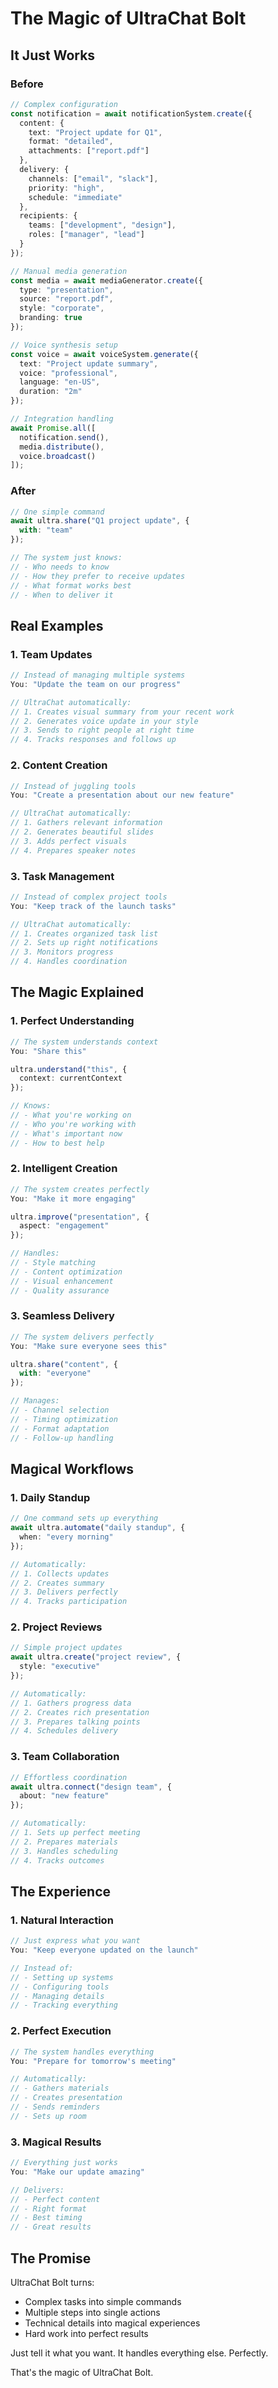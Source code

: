 # The Magic of UltraChat Bolt

## It Just Works

### Before
```typescript
// Complex configuration
const notification = await notificationSystem.create({
  content: {
    text: "Project update for Q1",
    format: "detailed",
    attachments: ["report.pdf"]
  },
  delivery: {
    channels: ["email", "slack"],
    priority: "high",
    schedule: "immediate"
  },
  recipients: {
    teams: ["development", "design"],
    roles: ["manager", "lead"]
  }
});

// Manual media generation
const media = await mediaGenerator.create({
  type: "presentation",
  source: "report.pdf",
  style: "corporate",
  branding: true
});

// Voice synthesis setup
const voice = await voiceSystem.generate({
  text: "Project update summary",
  voice: "professional",
  language: "en-US",
  duration: "2m"
});

// Integration handling
await Promise.all([
  notification.send(),
  media.distribute(),
  voice.broadcast()
]);
```

### After
```typescript
// One simple command
await ultra.share("Q1 project update", {
  with: "team"
});

// The system just knows:
// - Who needs to know
// - How they prefer to receive updates
// - What format works best
// - When to deliver it
```

## Real Examples

### 1. Team Updates
```typescript
// Instead of managing multiple systems
You: "Update the team on our progress"

// UltraChat automatically:
// 1. Creates visual summary from your recent work
// 2. Generates voice update in your style
// 3. Sends to right people at right time
// 4. Tracks responses and follows up
```

### 2. Content Creation
```typescript
// Instead of juggling tools
You: "Create a presentation about our new feature"

// UltraChat automatically:
// 1. Gathers relevant information
// 2. Generates beautiful slides
// 3. Adds perfect visuals
// 4. Prepares speaker notes
```

### 3. Task Management
```typescript
// Instead of complex project tools
You: "Keep track of the launch tasks"

// UltraChat automatically:
// 1. Creates organized task list
// 2. Sets up right notifications
// 3. Monitors progress
// 4. Handles coordination
```

## The Magic Explained

### 1. Perfect Understanding
```typescript
// The system understands context
You: "Share this"

ultra.understand("this", {
  context: currentContext
});

// Knows:
// - What you're working on
// - Who you're working with
// - What's important now
// - How to best help
```

### 2. Intelligent Creation
```typescript
// The system creates perfectly
You: "Make it more engaging"

ultra.improve("presentation", {
  aspect: "engagement"
});

// Handles:
// - Style matching
// - Content optimization
// - Visual enhancement
// - Quality assurance
```

### 3. Seamless Delivery
```typescript
// The system delivers perfectly
You: "Make sure everyone sees this"

ultra.share("content", {
  with: "everyone"
});

// Manages:
// - Channel selection
// - Timing optimization
// - Format adaptation
// - Follow-up handling
```

## Magical Workflows

### 1. Daily Standup
```typescript
// One command sets up everything
await ultra.automate("daily standup", {
  when: "every morning"
});

// Automatically:
// 1. Collects updates
// 2. Creates summary
// 3. Delivers perfectly
// 4. Tracks participation
```

### 2. Project Reviews
```typescript
// Simple project updates
await ultra.create("project review", {
  style: "executive"
});

// Automatically:
// 1. Gathers progress data
// 2. Creates rich presentation
// 3. Prepares talking points
// 4. Schedules delivery
```

### 3. Team Collaboration
```typescript
// Effortless coordination
await ultra.connect("design team", {
  about: "new feature"
});

// Automatically:
// 1. Sets up perfect meeting
// 2. Prepares materials
// 3. Handles scheduling
// 4. Tracks outcomes
```

## The Experience

### 1. Natural Interaction
```typescript
// Just express what you want
You: "Keep everyone updated on the launch"

// Instead of:
// - Setting up systems
// - Configuring tools
// - Managing details
// - Tracking everything
```

### 2. Perfect Execution
```typescript
// The system handles everything
You: "Prepare for tomorrow's meeting"

// Automatically:
// - Gathers materials
// - Creates presentation
// - Sends reminders
// - Sets up room
```

### 3. Magical Results
```typescript
// Everything just works
You: "Make our update amazing"

// Delivers:
// - Perfect content
// - Right format
// - Best timing
// - Great results
```

## The Promise

UltraChat Bolt turns:
- Complex tasks into simple commands
- Multiple steps into single actions
- Technical details into magical experiences
- Hard work into perfect results

Just tell it what you want.
It handles everything else.
Perfectly.

That's the magic of UltraChat Bolt.